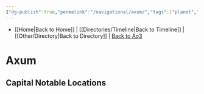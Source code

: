 ```yaml
---
{"dg-publish":true,"permalink":"/navigational/axum/","tags":["planet","core","azure","map","unfinished"],"dgHomeLink":false}
---
```


- [[Home\|Back to Home]] | [[Directories/Timeline\|Back to Timeline]] | [[Other/Directory\|Back to Directory]] | [Back to Ao3](https://archiveofourown.org/works/19334440/chapters/45992584)

# Axum

**Capital**
**Notable Locations**
- 